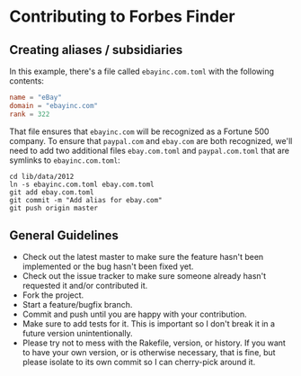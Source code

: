 # Contributing to Forbes Finder

## Creating aliases / subsidiaries

In this example, there's a file called `ebayinc.com.toml` with the following contents:

```toml
name = "eBay"
domain = "ebayinc.com"
rank = 322
```

That file ensures that `ebayinc.com` will be recognized as a Fortune 500 company. To ensure that `paypal.com` and `ebay.com` are both recognized, we'll need to add two additional files `ebay.com.toml` and `paypal.com.toml` that are symlinks to `ebayinc.com.toml`:

```
cd lib/data/2012
ln -s ebayinc.com.toml ebay.com.toml
git add ebay.com.toml
git commit -m "Add alias for ebay.com"
git push origin master
```

## General Guidelines

* Check out the latest master to make sure the feature hasn't been implemented or the bug hasn't been fixed yet.
* Check out the issue tracker to make sure someone already hasn't requested it and/or contributed it.
* Fork the project.
* Start a feature/bugfix branch.
* Commit and push until you are happy with your contribution.
* Make sure to add tests for it. This is important so I don't break it in a future version unintentionally.
* Please try not to mess with the Rakefile, version, or history. If you want to have your own version, or is otherwise necessary, that is fine, but please isolate to its own commit so I can cherry-pick around it.